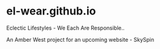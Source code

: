 # el-wear.github.io
Eclectic Lifestyles - We Each Are Responsible..

An Amber West project for an upcoming website - SkySpin
